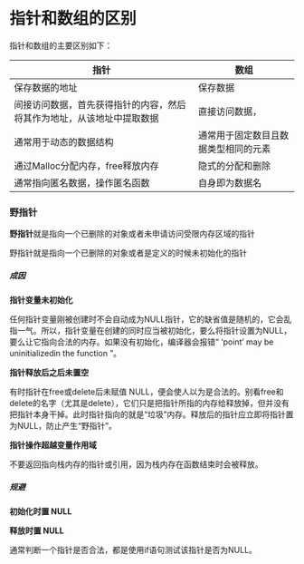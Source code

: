 # 指针和数组的区别

指针和数组的主要区别如下：

| 指针                                                         | 数组                                 |
| ------------------------------------------------------------ | ------------------------------------ |
| 保存数据的地址                                               | 保存数据                             |
| 间接访问数据，首先获得指针的内容，然后将其作为地址，从该地址中提取数据 | 直接访问数据，                       |
| 通常用于动态的数据结构                                       | 通常用于固定数目且数据类型相同的元素 |
| 通过Malloc分配内存，free释放内存                             | 隐式的分配和删除                     |
| 通常指向匿名数据，操作匿名函数                               | 自身即为数据名                       |

### 野指针

**野指针**就是指向一个已删除的对象或者未申请访问受限内存区域的指针

野指针就是指向一个已删除的对象或者是定义的时候未初始化的指针

##### 成因

**指针变量未初始化**

任何指针变量刚被创建时不会自动成为NULL指针，它的缺省值是随机的，它会乱指一气。所以，指针变量在创建的同时应当被初始化，要么将指针设置为NULL，要么让它指向合法的内存。如果没有初始化，编译器会报错“ ‘point’ may be uninitializedin the function ”。

**指针释放后之后未置空**

有时指针在free或delete后未赋值 NULL，便会使人以为是合法的。别看free和delete的名字（尤其是delete），它们只是把指针所指的内存给释放掉，但并没有把指针本身干掉。此时指针指向的就是“垃圾”内存。释放后的指针应立即将指针置为NULL，防止产生“野指针”。

**指针操作超越变量作用域**

不要返回指向栈内存的指针或引用，因为栈内存在函数结束时会被释放。

##### 规避

**初始化时置 NULL**

**释放时置 NULL**

通常判断一个指针是否合法，都是使用if语句测试该指针是否为NULL。